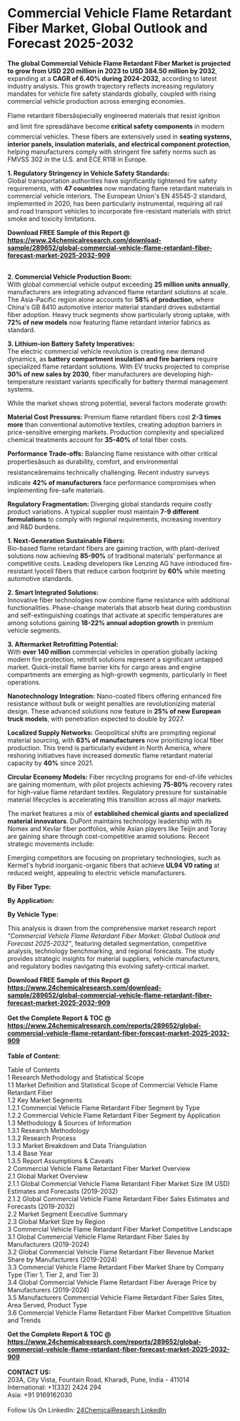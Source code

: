 <h1>Commercial Vehicle Flame Retardant Fiber Market, Global Outlook and Forecast 2025-2032</h1><p><strong>The global Commercial Vehicle Flame Retardant Fiber Market is projected to grow from USD 220 million in 2023 to USD 384.50 million by 2032</strong>, expanding at a <strong>CAGR of 6.40% during 2024-2032</strong>, according to latest industry analysis. This growth trajectory reflects increasing regulatory mandates for vehicle fire safety standards globally, coupled with rising commercial vehicle production across emerging economies.</p><p>Flame retardant fibersâspecially engineered materials that resist ignition and limit fire spreadâhave become <strong>critical safety components</strong> in modern commercial vehicles. These fibers are extensively used in <strong>seating systems, interior panels, insulation materials, and electrical component protection</strong>, helping manufacturers comply with stringent fire safety norms such as FMVSS 302 in the U.S. and ECE R118 in Europe.</p><p><strong>1. Regulatory Stringency in Vehicle Safety Standards:</strong><br>
Global transportation authorities have significantly tightened fire safety requirements, with <strong>47 countries</strong> now mandating flame retardant materials in commercial vehicle interiors. The European Union's EN 45545-2 standard, implemented in 2020, has been particularly instrumental, requiring all rail and road transport vehicles to incorporate fire-resistant materials with strict smoke and toxicity limitations.</p><div><b>Download FREE Sample of this Report @ 
            <a href="https://www.24chemicalresearch.com/download-sample/289652/global-commercial-vehicle-flame-retardant-fiber-forecast-market-2025-2032-909">
            https://www.24chemicalresearch.com/download-sample/289652/global-commercial-vehicle-flame-retardant-fiber-forecast-market-2025-2032-909</a></b></div><br><p><strong>2. Commercial Vehicle Production Boom:</strong><br>
With global commercial vehicle output exceeding <strong>25 million units annually</strong>, manufacturers are integrating advanced flame retardant solutions at scale. The Asia-Pacific region alone accounts for <strong>58% of production</strong>, where China's GB 8410 automotive interior material standard drives substantial fiber adoption. Heavy truck segments show particularly strong uptake, with <strong>72% of new models</strong> now featuring flame retardant interior fabrics as standard.</p><p><strong>3. Lithium-ion Battery Safety Imperatives:</strong><br>
The electric commercial vehicle revolution is creating new demand dynamics, as <strong>battery compartment insulation and fire barriers</strong> require specialized flame retardant solutions. With EV trucks projected to comprise <strong>30% of new sales by 2030</strong>, fiber manufacturers are developing high-temperature resistant variants specifically for battery thermal management systems.</p><p>While the market shows strong potential, several factors moderate growth:</p><p><strong>Material Cost Pressures:</strong> Premium flame retardant fibers cost <strong>2-3 times more</strong> than conventional automotive textiles, creating adoption barriers in price-sensitive emerging markets. Production complexity and specialized chemical treatments account for <strong>35-40%</strong> of total fiber costs.</p><p><strong>Performance Trade-offs:</strong> Balancing flame resistance with other critical propertiesâsuch as durability, comfort, and environmental resistanceâremains technically challenging. Recent industry surveys indicate <strong>42% of manufacturers</strong> face performance compromises when implementing fire-safe materials.</p><p><strong>Regulatory Fragmentation:</strong> Diverging global standards require costly product variations. A typical supplier must maintain <strong>7-9 different formulations</strong> to comply with regional requirements, increasing inventory and R&amp;D burdens.</p><p><strong>1. Next-Generation Sustainable Fibers:</strong><br>
Bio-based flame retardant fibers are gaining traction, with plant-derived solutions now achieving <strong>85-90%</strong> of traditional materials' performance at competitive costs. Leading developers like Lenzing AG have introduced fire-resistant lyocell fibers that reduce carbon footprint by <strong>60%</strong> while meeting automotive standards.</p><p><strong>2. Smart Integrated Solutions:</strong><br>
Innovative fiber technologies now combine flame resistance with additional functionalities. Phase-change materials that absorb heat during combustion and self-extinguishing coatings that activate at specific temperatures are among solutions gaining <strong>18-22% annual adoption growth</strong> in premium vehicle segments.</p><p><strong>3. Aftermarket Retrofitting Potential:</strong><br>
With <strong>over 140 million</strong> commercial vehicles in operation globally lacking modern fire protection, retrofit solutions represent a significant untapped market. Quick-install flame barrier kits for cargo areas and engine compartments are emerging as high-growth segments, particularly in fleet operations.</p><p><strong>Nanotechnology Integration:</strong> Nano-coated fibers offering enhanced fire resistance without bulk or weight penalties are revolutionizing material design. These advanced solutions now feature in <strong>25% of new European truck models</strong>, with penetration expected to double by 2027.</p><p><strong>Localized Supply Networks:</strong> Geopolitical shifts are prompting regional material sourcing, with <strong>63% of manufacturers</strong> now prioritizing local fiber production. This trend is particularly evident in North America, where reshoring initiatives have increased domestic flame retardant material capacity by <strong>40%</strong> since 2021.</p><p><strong>Circular Economy Models:</strong> Fiber recycling programs for end-of-life vehicles are gaining momentum, with pilot projects achieving <strong>75-80%</strong> recovery rates for high-value flame retardant textiles. Regulatory pressure for sustainable material lifecycles is accelerating this transition across all major markets.</p><p>The market features a mix of <strong>established chemical giants and specialized material innovators</strong>. DuPont maintains technology leadership with its Nomex and Kevlar fiber portfolios, while Asian players like Teijin and Toray are gaining share through cost-competitive aramid solutions. Recent strategic movements include:</p><p>Emerging competitors are focusing on proprietary technologies, such as Kermel's hybrid inorganic-organic fibers that achieve <strong>UL94 V0 rating</strong> at reduced weight, appealing to electric vehicle manufacturers.</p><p><strong>By Fiber Type:</strong></p><p><strong>By Application:</strong></p><p><strong>By Vehicle Type:</strong></p><p>This analysis is drawn from the comprehensive market research report <em>"Commercial Vehicle Flame Retardant Fiber Market: Global Outlook and Forecast 2025-2032"</em>, featuring detailed segmentation, competitive analysis, technology benchmarking, and regional forecasts. The study provides strategic insights for material suppliers, vehicle manufacturers, and regulatory bodies navigating this evolving safety-critical market.</p><div><b>Download FREE Sample of this Report @ 
            <a href="https://www.24chemicalresearch.com/download-sample/289652/global-commercial-vehicle-flame-retardant-fiber-forecast-market-2025-2032-909">
            https://www.24chemicalresearch.com/download-sample/289652/global-commercial-vehicle-flame-retardant-fiber-forecast-market-2025-2032-909</a></b></div><br><div><b>Get the Complete Report & TOC @ 
            <a href="https://www.24chemicalresearch.com/reports/289652/global-commercial-vehicle-flame-retardant-fiber-forecast-market-2025-2032-909">
            https://www.24chemicalresearch.com/reports/289652/global-commercial-vehicle-flame-retardant-fiber-forecast-market-2025-2032-909</a></b></div><br>
            <b>Table of Content:</b><p>Table of Contents<br />
1 Research Methodology and Statistical Scope<br />
1.1 Market Definition and Statistical Scope of Commercial Vehicle Flame Retardant Fiber<br />
1.2 Key Market Segments<br />
1.2.1 Commercial Vehicle Flame Retardant Fiber Segment by Type<br />
1.2.2 Commercial Vehicle Flame Retardant Fiber Segment by Application<br />
1.3 Methodology & Sources of Information<br />
1.3.1 Research Methodology<br />
1.3.2 Research Process<br />
1.3.3 Market Breakdown and Data Triangulation<br />
1.3.4 Base Year<br />
1.3.5 Report Assumptions & Caveats<br />
2 Commercial Vehicle Flame Retardant Fiber Market Overview<br />
2.1 Global Market Overview<br />
2.1.1 Global Commercial Vehicle Flame Retardant Fiber Market Size (M USD) Estimates and Forecasts (2019-2032)<br />
2.1.2 Global Commercial Vehicle Flame Retardant Fiber Sales Estimates and Forecasts (2019-2032)<br />
2.2 Market Segment Executive Summary<br />
2.3 Global Market Size by Region<br />
3 Commercial Vehicle Flame Retardant Fiber Market Competitive Landscape<br />
3.1 Global Commercial Vehicle Flame Retardant Fiber Sales by Manufacturers (2019-2024)<br />
3.2 Global Commercial Vehicle Flame Retardant Fiber Revenue Market Share by Manufacturers (2019-2024)<br />
3.3 Commercial Vehicle Flame Retardant Fiber Market Share by Company Type (Tier 1, Tier 2, and Tier 3)<br />
3.4 Global Commercial Vehicle Flame Retardant Fiber Average Price by Manufacturers (2019-2024)<br />
3.5 Manufacturers Commercial Vehicle Flame Retardant Fiber Sales Sites, Area Served, Product Type<br />
3.6 Commercial Vehicle Flame Retardant Fiber Market Competitive Situation and Trends<br />
</p><div><b>Get the Complete Report & TOC @ 
            <a href="https://www.24chemicalresearch.com/reports/289652/global-commercial-vehicle-flame-retardant-fiber-forecast-market-2025-2032-909">
            https://www.24chemicalresearch.com/reports/289652/global-commercial-vehicle-flame-retardant-fiber-forecast-market-2025-2032-909</a></b></div><br><b>CONTACT US:</b><br>
            203A, City Vista, Fountain Road, Kharadi, Pune, India - 411014<br>
            International: +1(332) 2424 294<br>
            Asia: +91 9169162030 <br><br>
            Follow Us On LinkedIn: <a href="https://www.linkedin.com/company/24chemicalresearch/">24ChemicalResearch LinkedIn</a>